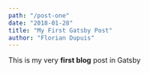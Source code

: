 ```yaml
---
path: "/post-one"
date: "2018-01-28"
title: "My First Gatsby Post"
author: "Florian Dupuis"
---
```


This is my very **first blog** post in Gatsby